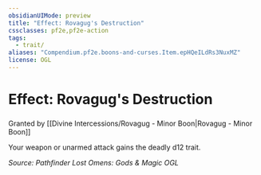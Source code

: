 ```yaml
---
obsidianUIMode: preview
title: "Effect: Rovagug's Destruction"
cssclasses: pf2e,pf2e-action
tags:
  - trait/
aliases: "Compendium.pf2e.boons-and-curses.Item.epHQeILdRs3NuxMZ"
license: OGL
---
```

# Effect: Rovagug's Destruction

### 






Granted by [[Divine Intercessions/Rovagug - Minor Boon|Rovagug - Minor Boon]]

Your weapon or unarmed attack gains the deadly d12 trait.

*Source: Pathfinder Lost Omens: Gods & Magic*
*OGL*